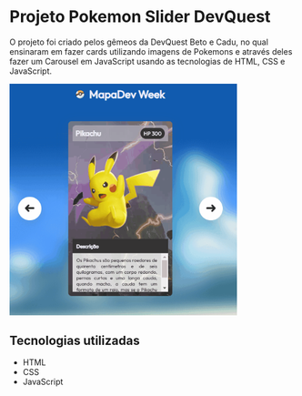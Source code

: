 # Projeto Pokemon Slider DevQuest 

O projeto foi criado pelos gêmeos da DevQuest Beto e Cadu, no qual ensinaram em fazer cards utilizando imagens de Pokemons e através deles fazer um Carousel em JavaScript usando as tecnologias de HTML, CSS e JavaScript.

[<img src="./tela.gif" alt="Tela de cards com Pokemons" width=400px>](https://adrianoardev.github.io/Projeto-Slider-Pokemon/)

## Tecnologias utilizadas 

- HTML
- CSS
- JavaScript 
